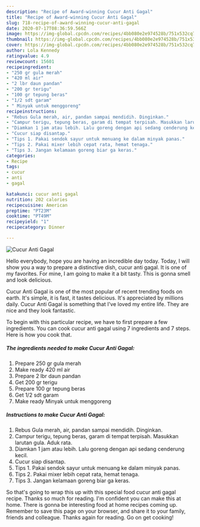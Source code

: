 ```yaml
---
description: "Recipe of Award-winning Cucur Anti Gagal"
title: "Recipe of Award-winning Cucur Anti Gagal"
slug: 718-recipe-of-award-winning-cucur-anti-gagal
date: 2020-07-17T08:36:59.566Z
image: https://img-global.cpcdn.com/recipes/4bb080e2e974528b/751x532cq70/cucur-anti-gagal-foto-resep-utama.jpg
thumbnail: https://img-global.cpcdn.com/recipes/4bb080e2e974528b/751x532cq70/cucur-anti-gagal-foto-resep-utama.jpg
cover: https://img-global.cpcdn.com/recipes/4bb080e2e974528b/751x532cq70/cucur-anti-gagal-foto-resep-utama.jpg
author: Lola Kennedy
ratingvalue: 4.9
reviewcount: 15601
recipeingredient:
- "250 gr gula merah"
- "420 ml air"
- "2 lbr daun pandan"
- "200 gr terigu"
- "100 gr tepung beras"
- "1/2 sdt garam"
- " Minyak untuk menggoreng"
recipeinstructions:
- "Rebus Gula merah, air, pandan sampai mendidih. Dinginkan."
- "Campur terigu, tepung beras, garam di tempat terpisah. Masukkan larutan gula. Aduk rata."
- "Diamkan 1 jam atau lebih. Lalu goreng dengan api sedang cenderung kecil."
- "Cucur siap disantap."
- "Tips 1. Pakai sendok sayur untuk menuang ke dalam minyak panas."
- "Tips 2. Pakai mixer lebih cepat rata, hemat tenaga."
- "Tips 3. Jangan kelamaan goreng biar ga keras."
categories:
- Recipe
tags:
- cucur
- anti
- gagal

katakunci: cucur anti gagal 
nutrition: 202 calories
recipecuisine: American
preptime: "PT23M"
cooktime: "PT49M"
recipeyield: "1"
recipecategory: Dinner

---
```



![Cucur Anti Gagal](https://img-global.cpcdn.com/recipes/4bb080e2e974528b/751x532cq70/cucur-anti-gagal-foto-resep-utama.jpg)

Hello everybody, hope you are having an incredible day today. Today, I will show you a way to prepare a distinctive dish, cucur anti gagal. It is one of my favorites. For mine, I am going to make it a bit tasty. This is gonna smell and look delicious.

Cucur Anti Gagal is one of the most popular of recent trending foods on earth. It's simple, it is fast, it tastes delicious. It's appreciated by millions daily. Cucur Anti Gagal is something that I've loved my entire life. They are nice and they look fantastic.




To begin with this particular recipe, we have to first prepare a few ingredients. You can cook cucur anti gagal using 7 ingredients and 7 steps. Here is how you cook that.

<!--inarticleads1-->

##### The ingredients needed to make Cucur Anti Gagal:

1. Prepare 250 gr gula merah
1. Make ready 420 ml air
1. Prepare 2 lbr daun pandan
1. Get 200 gr terigu
1. Prepare 100 gr tepung beras
1. Get 1/2 sdt garam
1. Make ready  Minyak untuk menggoreng




<!--inarticleads2-->

##### Instructions to make Cucur Anti Gagal:

1. Rebus Gula merah, air, pandan sampai mendidih. Dinginkan.
1. Campur terigu, tepung beras, garam di tempat terpisah. Masukkan larutan gula. Aduk rata.
1. Diamkan 1 jam atau lebih. Lalu goreng dengan api sedang cenderung kecil.
1. Cucur siap disantap.
1. Tips 1. Pakai sendok sayur untuk menuang ke dalam minyak panas.
1. Tips 2. Pakai mixer lebih cepat rata, hemat tenaga.
1. Tips 3. Jangan kelamaan goreng biar ga keras.




So that's going to wrap this up with this special food cucur anti gagal recipe. Thanks so much for reading. I'm confident you can make this at home. There is gonna be interesting food at home recipes coming up. Remember to save this page on your browser, and share it to your family, friends and colleague. Thanks again for reading. Go on get cooking!
